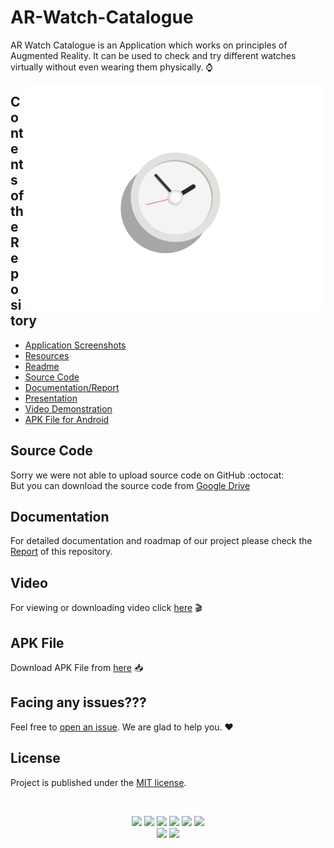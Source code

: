 # AR-Watch-Catalogue
AR Watch Catalogue is an Application which works on principles of Augmented Reality. It can be used to check and try different watches virtually without even wearing them physically. :watch:

<img align="right" alt="GIF" height=360 src="https://github.com/rudrabarad/AR-Watch-Catalogue/blob/main/watch.gif" />

## Contents of the Repository
- [Application Screenshots](https://github.com/rudrabarad/AR-Watch-Catalogue/tree/main/Application%20Screenshots)
- [Resources](https://github.com/rudrabarad/AR-Watch-Catalogue/tree/main/Resources)
- [Readme](https://github.com/rudrabarad/AR-Watch-Catalogue#readme)
- [Source Code](https://github.com/rudrabarad/AR-Watch-Catalogue#scource-code)
- [Documentation/Report](https://github.com/rudrabarad/AR-Watch-Catalogue#documentation)
- [Presentation](https://github.com/rudrabarad/AR-Watch-Catalogue/blob/main/PRESENTATION.pptx)
- [Video Demonstration](https://github.com/rudrabarad/AR-Watch-Catalogue#video)
- [APK File for Android](https://github.com/rudrabarad/AR-Watch-Catalogue#apk-file)

## Source Code
Sorry we were not able to upload source code on GitHub :octocat: <br>
But you can download the source code from [Google Drive](https://drive.google.com/drive/folders/1OjwH_j__1vTT-D3ZorcdpBPH_c1vW2am?usp=sharing)

## Documentation
For detailed documentation and roadmap of our project please check the [Report](https://github.com/rudrabarad/AR-Watch-Catalogue/blob/main/REPORT.docx) of this repository.

## Video
For viewing or downloading video click [here](https://github.com/rudrabarad/AR-Watch-Catalogue/blob/main/VIDEO%20DEMO.mp4) 🎬

## APK File
Download APK File from [here](https://github.com/rudrabarad/AR-Watch-Catalogue/blob/main/Watch%20Catalogue.apk) 📥

## Facing any issues???

Feel free to [open an issue](https://github.com/rudrabarad/AR-Watch-Catalogue/issues/new?assignees=&labels=Query&title=Query). We are glad to help you. ❤️

## License
Project is published under the [MIT license](https://github.com/rudrabarad/AR-Watch-Catalogue/blob/master/LICENSE).

<br>

<div align="center">
  
<a href="https://github.com/rudrabarad/AR-Watch-Catalogue/stargazers"><img src="https://img.shields.io/github/stars/rudrabarad/AR-Watch-Catalogue?style=flat"/></a>
<a href="https://github.com/rudrabarad/AR-Watch-Catalogue/network/members"><img src="https://img.shields.io/github/forks/rudrabarad/AR-Watch-Catalogue?style=flat"/></a>
<a href="https://github.com/rudrabarad/AR-Watch-Catalogue/pulls"><img src="https://img.shields.io/github/issues-pr/rudrabarad/AR-Watch-Catalogue?style=flat?color=yellow"/></a>
<a href="https://github.com/rudrabarad/AR-Watch-Catalogue/issues"><img src="https://img.shields.io/github/issues/rudrabarad/AR-Watch-Catalogue?style=flat"/></a>
<a href="https://github.com/rudrabarad/AR-Watch-Catalogue/graphs/contributors"><img src="https://img.shields.io/github/contributors/rudrabarad/AR-Watch-Catalogue?color=orange"/></a>
<a href="https://github.com/rudrabarad/AR-Watch-Catalogue/blob/master/LICENSE"><img src="https://img.shields.io/github/license/rudrabarad/AR-Watch-Catalogue?color=1abc9c"/></a>
<br>
![](https://img.shields.io/badge/Star-If_Liked-%23FF0000.svg?&style=flat&logoColor=white&color=white)
![](https://img.shields.io/badge/Fork-If_you_found_interesting-%23FF0000.svg?&style=flat&logoColor=white&color=white)<br>
</div>  






